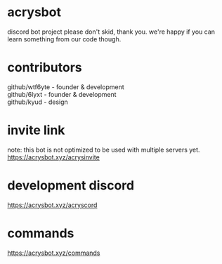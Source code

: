 # acrysbot
discord bot project
please don't skid, thank you. we're happy if you can learn something from our code though.

# contributors

github/wtf6yte - founder & development  
github/6lyxt - founder & development  
github/kyud - design

# invite link

note: this bot is not optimized to be used with multiple servers yet.  
https://acrysbot.xyz/acrysinvite

# development discord

https://acrysbot.xyz/acryscord

# commands

https://acrysbot.xyz/commands  
